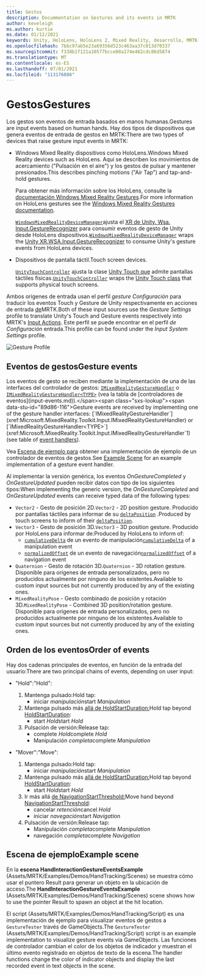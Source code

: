 ```yaml
---
title: Gestos
description: Docummentation on Gestures and its events in MRTK
author: keveleigh
ms.author: kurtie
ms.date: 01/12/2021
keywords: Unity, HoloLens, HoloLens 2, Mixed Reality, desarrollo, MRTK, gestos,
ms.openlocfilehash: 7bbc97ab5e23a69356d523c463aa37c013d70337
ms.sourcegitcommit: f338b1f121a10577bcce08a174e462cdc86d5874
ms.translationtype: MT
ms.contentlocale: es-ES
ms.lasthandoff: 07/01/2021
ms.locfileid: "113176886"
---
```

# <a name="gestures"></a><span data-ttu-id="89d86-104">Gestos</span><span class="sxs-lookup"><span data-stu-id="89d86-104">Gestures</span></span>

<span data-ttu-id="89d86-105">Los gestos son eventos de entrada basados en manos humanas.</span><span class="sxs-lookup"><span data-stu-id="89d86-105">Gestures are input events based on human hands.</span></span> <span data-ttu-id="89d86-106">Hay dos tipos de dispositivos que genera eventos de entrada de gestos en MRTK:</span><span class="sxs-lookup"><span data-stu-id="89d86-106">There are two types of devices that raise gesture input events in MRTK:</span></span>

- <span data-ttu-id="89d86-107">Windows Mixed Reality dispositivos como HoloLens.</span><span class="sxs-lookup"><span data-stu-id="89d86-107">Windows Mixed Reality devices such as HoloLens.</span></span> <span data-ttu-id="89d86-108">Aquí se describen los movimientos de acercamiento ("Pulsación en el aire") y los gestos de pulsar y mantener presionados.</span><span class="sxs-lookup"><span data-stu-id="89d86-108">This describes pinching motions ("Air Tap") and tap-and-hold gestures.</span></span>

  <span data-ttu-id="89d86-109">Para obtener más información sobre los HoloLens, consulte la [documentación Windows Mixed Reality Gestures](/windows/mixed-reality/gestures).</span><span class="sxs-lookup"><span data-stu-id="89d86-109">For more information on HoloLens gestures see the [Windows Mixed Reality Gestures documentation](/windows/mixed-reality/gestures).</span></span>

  <span data-ttu-id="89d86-110">[`WindowsMixedRealityDeviceManager`](xref:Microsoft.MixedReality.Toolkit.WindowsMixedReality.Input.WindowsMixedRealityDeviceManager)ajusta el [XR de Unity. Wsa. Input.GestureRecognizer](https://docs.unity3d.com/ScriptReference/XR.WSA.Input.GestureRecognizer.html) para consumir eventos de gesto de Unity desde HoloLens dispositivos.</span><span class="sxs-lookup"><span data-stu-id="89d86-110">[`WindowsMixedRealityDeviceManager`](xref:Microsoft.MixedReality.Toolkit.WindowsMixedReality.Input.WindowsMixedRealityDeviceManager) wraps the [Unity XR.WSA.Input.GestureRecognizer](https://docs.unity3d.com/ScriptReference/XR.WSA.Input.GestureRecognizer.html) to consume Unity's gesture events from HoloLens devices.</span></span>

- <span data-ttu-id="89d86-111">Dispositivos de pantalla táctil.</span><span class="sxs-lookup"><span data-stu-id="89d86-111">Touch screen devices.</span></span>

  <span data-ttu-id="89d86-112">[`UnityTouchController`](xref:Microsoft.MixedReality.Toolkit.Input.UnityInput) ajusta la clase [Unity Touch que](https://docs.unity3d.com/ScriptReference/Touch.html) admite pantallas táctiles físicas.</span><span class="sxs-lookup"><span data-stu-id="89d86-112">[`UnityTouchController`](xref:Microsoft.MixedReality.Toolkit.Input.UnityInput) wraps the [Unity Touch class](https://docs.unity3d.com/ScriptReference/Touch.html) that supports physical touch screens.</span></span>

<span data-ttu-id="89d86-113">Ambos orígenes de entrada usan el perfil _gesture Configuración_ para traducir los eventos Touch y Gesture de Unity respectivamente en acciones de entrada [de](input-actions.md)MRTK.</span><span class="sxs-lookup"><span data-stu-id="89d86-113">Both of these input sources use the _Gesture Settings_ profile to translate Unity's Touch and Gesture events respectively into MRTK's [Input Actions](input-actions.md).</span></span> <span data-ttu-id="89d86-114">Este perfil se puede encontrar en el perfil _de Configuración_ entrada.</span><span class="sxs-lookup"><span data-stu-id="89d86-114">This profile can be found under the _Input System Settings_ profile.</span></span>

<img src="../images/input/GestureProfile.png" alt="Gesture Profile" style="max-width:100%;">

## <a name="gesture-events"></a><span data-ttu-id="89d86-115">Eventos de gestos</span><span class="sxs-lookup"><span data-stu-id="89d86-115">Gesture events</span></span>

<span data-ttu-id="89d86-116">Los eventos de gesto se reciben mediante la implementación de una de las interfaces del controlador de gestos: [`IMixedRealityGestureHandler`](xref:Microsoft.MixedReality.Toolkit.Input.IMixedRealityGestureHandler) o [`IMixedRealityGestureHandler<TYPE>`](xref:Microsoft.MixedReality.Toolkit.Input.IMixedRealityGestureHandler`1) (vea la tabla de [controladores de eventos](input-events.md)).</span><span class="sxs-lookup"><span data-stu-id="89d86-116">Gesture events are received by implementing one of the gesture handler interfaces: [`IMixedRealityGestureHandler`](xref:Microsoft.MixedReality.Toolkit.Input.IMixedRealityGestureHandler) or [`IMixedRealityGestureHandler<TYPE>`](xref:Microsoft.MixedReality.Toolkit.Input.IMixedRealityGestureHandler`1) (see table of [event handlers](input-events.md)).</span></span>

<span data-ttu-id="89d86-117">Vea [Escena de ejemplo para](#example-scene) obtener una implementación de ejemplo de un controlador de eventos de gestos.</span><span class="sxs-lookup"><span data-stu-id="89d86-117">See [Example Scene](#example-scene) for an example implementation of a gesture event handler.</span></span>

<span data-ttu-id="89d86-118">Al implementar la versión genérica, los eventos *OnGestureCompleted* y *OnGestureUpdated* pueden recibir datos con tipo de los siguientes tipos:</span><span class="sxs-lookup"><span data-stu-id="89d86-118">When implementing the generic version, the *OnGestureCompleted* and *OnGestureUpdated* events can receive typed data of the following types:</span></span>

- <span data-ttu-id="89d86-119">`Vector2` - Gesto de posición 2D.</span><span class="sxs-lookup"><span data-stu-id="89d86-119">`Vector2` - 2D position gesture.</span></span> <span data-ttu-id="89d86-120">Producido por pantallas táctiles para informar de su [`deltaPosition`](https://docs.unity3d.com/ScriptReference/Touch-deltaPosition.html) .</span><span class="sxs-lookup"><span data-stu-id="89d86-120">Produced by touch screens to inform of their [`deltaPosition`](https://docs.unity3d.com/ScriptReference/Touch-deltaPosition.html).</span></span>
- <span data-ttu-id="89d86-121">`Vector3` - Gesto de posición 3D.</span><span class="sxs-lookup"><span data-stu-id="89d86-121">`Vector3` - 3D position gesture.</span></span> <span data-ttu-id="89d86-122">Producido por HoloLens para informar de:</span><span class="sxs-lookup"><span data-stu-id="89d86-122">Produced by HoloLens to inform of:</span></span>
  - <span data-ttu-id="89d86-123">[`cumulativeDelta`](https://docs.unity3d.com/ScriptReference/XR.WSA.Input.ManipulationUpdatedEventArgs-cumulativeDelta.html) de un evento de manipulación</span><span class="sxs-lookup"><span data-stu-id="89d86-123">[`cumulativeDelta`](https://docs.unity3d.com/ScriptReference/XR.WSA.Input.ManipulationUpdatedEventArgs-cumulativeDelta.html) of a manipulation event</span></span>
  - <span data-ttu-id="89d86-124">[`normalizedOffset`](https://docs.unity3d.com/ScriptReference/XR.WSA.Input.NavigationUpdatedEventArgs-normalizedOffset.html) de un evento de navegación</span><span class="sxs-lookup"><span data-stu-id="89d86-124">[`normalizedOffset`](https://docs.unity3d.com/ScriptReference/XR.WSA.Input.NavigationUpdatedEventArgs-normalizedOffset.html) of a navigation event</span></span>
- <span data-ttu-id="89d86-125">`Quaternion` - Gesto de rotación 3D.</span><span class="sxs-lookup"><span data-stu-id="89d86-125">`Quaternion` - 3D rotation gesture.</span></span> <span data-ttu-id="89d86-126">Disponible para orígenes de entrada personalizados, pero no producidos actualmente por ninguno de los existentes.</span><span class="sxs-lookup"><span data-stu-id="89d86-126">Available to custom input sources but not currently produced by any of the existing ones.</span></span>
- <span data-ttu-id="89d86-127">`MixedRealityPose` - Gesto combinado de posición y rotación 3D.</span><span class="sxs-lookup"><span data-stu-id="89d86-127">`MixedRealityPose` - Combined 3D position/rotation gesture.</span></span> <span data-ttu-id="89d86-128">Disponible para orígenes de entrada personalizados, pero no producidos actualmente por ninguno de los existentes.</span><span class="sxs-lookup"><span data-stu-id="89d86-128">Available to custom input sources but not currently produced by any of the existing ones.</span></span>

## <a name="order-of-events"></a><span data-ttu-id="89d86-129">Orden de los eventos</span><span class="sxs-lookup"><span data-stu-id="89d86-129">Order of events</span></span>

<span data-ttu-id="89d86-130">Hay dos cadenas principales de eventos, en función de la entrada del usuario:</span><span class="sxs-lookup"><span data-stu-id="89d86-130">There are two principal chains of events, depending on user input:</span></span>

- <span data-ttu-id="89d86-131">"Hold":</span><span class="sxs-lookup"><span data-stu-id="89d86-131">"Hold":</span></span>
    1. <span data-ttu-id="89d86-132">Mantenga pulsado:</span><span class="sxs-lookup"><span data-stu-id="89d86-132">Hold tap:</span></span>
        - <span data-ttu-id="89d86-133">iniciar _manipulación_</span><span class="sxs-lookup"><span data-stu-id="89d86-133">start _Manipulation_</span></span>
    1. <span data-ttu-id="89d86-134">Mantenga pulsado más [allá de HoldStartDuration:](xref:Microsoft.MixedReality.Toolkit.Input.MixedRealityInputSimulationProfile.HoldStartDuration)</span><span class="sxs-lookup"><span data-stu-id="89d86-134">Hold tap beyond [HoldStartDuration](xref:Microsoft.MixedReality.Toolkit.Input.MixedRealityInputSimulationProfile.HoldStartDuration):</span></span>
        - <span data-ttu-id="89d86-135">start _Hold_</span><span class="sxs-lookup"><span data-stu-id="89d86-135">start _Hold_</span></span>
    1. <span data-ttu-id="89d86-136">Pulsación de versión:</span><span class="sxs-lookup"><span data-stu-id="89d86-136">Release tap:</span></span>
        - <span data-ttu-id="89d86-137">complete _Hold_</span><span class="sxs-lookup"><span data-stu-id="89d86-137">complete _Hold_</span></span>
        - <span data-ttu-id="89d86-138">Manipulación _completa_</span><span class="sxs-lookup"><span data-stu-id="89d86-138">complete _Manipulation_</span></span>

- <span data-ttu-id="89d86-139">"Mover":</span><span class="sxs-lookup"><span data-stu-id="89d86-139">"Move":</span></span>
    1. <span data-ttu-id="89d86-140">Mantenga pulsado:</span><span class="sxs-lookup"><span data-stu-id="89d86-140">Hold tap:</span></span>
        - <span data-ttu-id="89d86-141">iniciar _manipulación_</span><span class="sxs-lookup"><span data-stu-id="89d86-141">start _Manipulation_</span></span>
    1. <span data-ttu-id="89d86-142">Mantenga pulsado más [allá de HoldStartDuration:](xref:Microsoft.MixedReality.Toolkit.Input.MixedRealityInputSimulationProfile.HoldStartDuration)</span><span class="sxs-lookup"><span data-stu-id="89d86-142">Hold tap beyond [HoldStartDuration](xref:Microsoft.MixedReality.Toolkit.Input.MixedRealityInputSimulationProfile.HoldStartDuration):</span></span>
        - <span data-ttu-id="89d86-143">start _Hold_</span><span class="sxs-lookup"><span data-stu-id="89d86-143">start _Hold_</span></span>
    1. <span data-ttu-id="89d86-144">Ir más allá [de NavigationStartThreshold:](xref:Microsoft.MixedReality.Toolkit.Input.MixedRealityInputSimulationProfile.NavigationStartThreshold)</span><span class="sxs-lookup"><span data-stu-id="89d86-144">Move hand beyond [NavigationStartThreshold](xref:Microsoft.MixedReality.Toolkit.Input.MixedRealityInputSimulationProfile.NavigationStartThreshold):</span></span>
        - <span data-ttu-id="89d86-145">cancelar _retención_</span><span class="sxs-lookup"><span data-stu-id="89d86-145">cancel _Hold_</span></span>
        - <span data-ttu-id="89d86-146">iniciar _navegación_</span><span class="sxs-lookup"><span data-stu-id="89d86-146">start _Navigation_</span></span>
    1. <span data-ttu-id="89d86-147">Pulsación de versión:</span><span class="sxs-lookup"><span data-stu-id="89d86-147">Release tap:</span></span>
        - <span data-ttu-id="89d86-148">Manipulación _completa_</span><span class="sxs-lookup"><span data-stu-id="89d86-148">complete _Manipulation_</span></span>
        - <span data-ttu-id="89d86-149">navegación _completa_</span><span class="sxs-lookup"><span data-stu-id="89d86-149">complete _Navigation_</span></span>

## <a name="example-scene"></a><span data-ttu-id="89d86-150">Escena de ejemplo</span><span class="sxs-lookup"><span data-stu-id="89d86-150">Example scene</span></span>

<span data-ttu-id="89d86-151">En la **escena HandInteractionGestureEventsExample** (Assets/MRTK/Examples/Demos/HandTracking/Scenes) se muestra cómo usar el puntero Result para generar un objeto en la ubicación de acceso.</span><span class="sxs-lookup"><span data-stu-id="89d86-151">The **HandInteractionGestureEventsExample** (Assets/MRTK/Examples/Demos/HandTracking/Scenes) scene shows how to use the pointer Result to spawn an object at the hit location.</span></span>

<span data-ttu-id="89d86-152">El script (Assets/MRTK/Examples/Demos/HandTracking/Script) es una implementación de ejemplo para visualizar eventos de gestos a `GestureTester` través de GameObjects.</span><span class="sxs-lookup"><span data-stu-id="89d86-152">The `GestureTester` (Assets/MRTK/Examples/Demos/HandTracking/Script) script is an example implementation to visualize gesture events via GameObjects.</span></span> <span data-ttu-id="89d86-153">Las funciones de controlador cambian el color de los objetos de indicador y muestran el último evento registrado en objetos de texto de la escena.</span><span class="sxs-lookup"><span data-stu-id="89d86-153">The handler functions change the color of indicator objects and display the last recorded event in text objects in the scene.</span></span>
